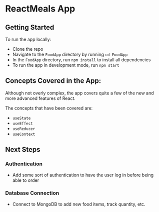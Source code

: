 # ReactMeals App

## Getting Started

To run the app locally:
- Clone the repo
- Navigate to the `FoodApp` directory by running `cd FoodApp`
- In the `FoodApp` directory, run `npm install` to install all dependencies
- To run the app in development mode, run `npm start`


## Concepts Covered in the App:

Although not overly complex, the app covers quite a few of the new and more advanced features of React.

The concepts that have been covered are: 
- `useState`
- `useEffect`
- `useReducer`
- `useContext`


## Next Steps

### Authentication
- Add some sort of authentication to have the user log in before being able to order

### Database Connection
- Connect to MongoDB to add new food items, track quantity, etc.